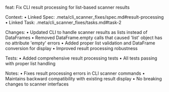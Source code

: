 feat: Fix CLI result processing for list-based scanner results

Context:
	•	Linked Spec: .meta/cli_scanner_fixes/spec.md#result-processing
	•	Linked Task: .meta/cli_scanner_fixes/tasks.md#task-2

Changes:
	•	Updated CLI to handle scanner results as lists instead of DataFrames
	•	Removed DataFrame.empty calls that caused 'list' object has no attribute 'empty' errors
	•	Added proper list validation and DataFrame conversion for display
	•	Improved result processing robustness

Tests:
	•	Added comprehensive result processing tests
	•	All tests passing with proper list handling

Notes:
	•	Fixes result processing errors in CLI scanner commands
	•	Maintains backward compatibility with existing result display
	•	No breaking changes to scanner interfaces
